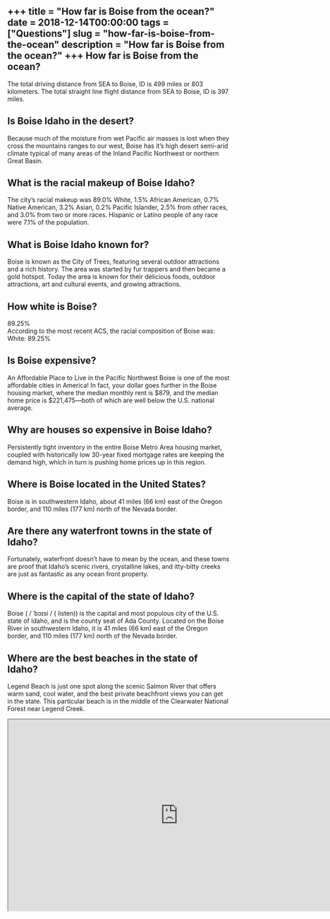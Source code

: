 +++
title = "How far is Boise from the ocean?"
date = 2018-12-14T00:00:00
tags = ["Questions"]
slug = "how-far-is-boise-from-the-ocean"
description = "How far is Boise from the ocean?"
+++
How far is Boise from the ocean?
--------------------------------

The total driving distance from SEA to Boise, ID is 499 miles or 803 kilometers. The total straight line flight distance from SEA to Boise, ID is 397 miles.

Is Boise Idaho in the desert?
-----------------------------

Because much of the moisture from wet Pacific air masses is lost when they cross the mountains ranges to our west, Boise has it’s high desert semi-arid climate typical of many areas of the Inland Pacific Northwest or northern Great Basin.

What is the racial makeup of Boise Idaho?
-----------------------------------------

The city’s racial makeup was 89.0% White, 1.5% African American, 0.7% Native American, 3.2% Asian, 0.2% Pacific Islander, 2.5% from other races, and 3.0% from two or more races. Hispanic or Latino people of any race were 7.1% of the population.

What is Boise Idaho known for?
------------------------------

Boise is known as the City of Trees, featuring several outdoor attractions and a rich history. The area was started by fur trappers and then became a gold hotspot. Today the area is known for their delicious foods, outdoor attractions, art and cultural events, and growing attractions.

How white is Boise?
-------------------

89.25%  
According to the most recent ACS, the racial composition of Boise was: White: 89.25%

Is Boise expensive?
-------------------

An Affordable Place to Live in the Pacific Northwest Boise is one of the most affordable cities in America! In fact, your dollar goes further in the Boise housing market, where the median monthly rent is $879, and the median home price is $221,475—both of which are well below the U.S. national average.

Why are houses so expensive in Boise Idaho?
-------------------------------------------

Persistently tight inventory in the entire Boise Metro Area housing market, coupled with historically low 30-year fixed mortgage rates are keeping the demand high, which in turn is pushing home prices up in this region.

Where is Boise located in the United States?
--------------------------------------------

Boise is in southwestern Idaho, about 41 miles (66 km) east of the Oregon border, and 110 miles (177 km) north of the Nevada border.

Are there any waterfront towns in the state of Idaho?
-----------------------------------------------------

Fortunately, waterfront doesn’t have to mean by the ocean, and these towns are proof that Idaho’s scenic rivers, crystalline lakes, and itty-bitty creeks are just as fantastic as any ocean front property.

Where is the capital of the state of Idaho?
-------------------------------------------

Boise ( / ˈbɔɪsi / ( listen)) is the capital and most populous city of the U.S. state of Idaho, and is the county seat of Ada County. Located on the Boise River in southwestern Idaho, it is 41 miles (66 km) east of the Oregon border, and 110 miles (177 km) north of the Nevada border.

Where are the best beaches in the state of Idaho?
-------------------------------------------------

Legend Beach is just one spot along the scenic Salmon River that offers warm sand, cool water, and the best private beachfront views you can get in the state. This particular beach is in the middle of the Clearwater National Forest near Legend Creek.

<iframe allow="accelerometer; autoplay; clipboard-write; encrypted-media; gyroscope; picture-in-picture" allowfullscreen="" class="__youtube_prefs__  epyt-is-override  no-lazyload" data-no-lazy="1" data-origheight="433" data-origwidth="770" data-skipgform_ajax_framebjll="" height="433" id="_ytid_81277" loading="lazy" src="https://www.youtube.com/embed/Hw43nLkYeMs?enablejsapi=1&autoplay=0&cc_load_policy=0&cc_lang_pref=&iv_load_policy=1&loop=0&modestbranding=0&rel=1&fs=1&playsinline=0&autohide=2&theme=dark&color=red&controls=1&" title="YouTube player" width="770"></iframe>